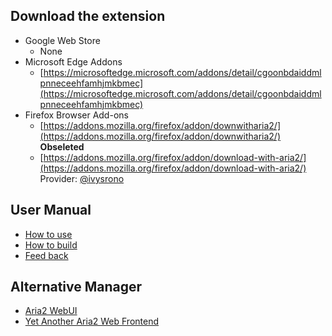 ## Download the extension
- Google Web Store
    - None
- Microsoft Edge Addons
    - [https://microsoftedge.microsoft.com/addons/detail/cgoonbdaiddmlpnneceehfamhjmkbmec](https://microsoftedge.microsoft.com/addons/detail/cgoonbdaiddmlpnneceehfamhjmkbmec)
- Firefox Browser Add-ons
    - [https://addons.mozilla.org/firefox/addon/downwitharia2/](https://addons.mozilla.org/firefox/addon/downwitharia2/) **Obseleted**
    - [https://addons.mozilla.org/firefox/addon/download-with-aria2/](https://addons.mozilla.org/firefox/addon/download-with-aria2/) Provider: [@ivysrono](https://github.com/ivysrono)

## User Manual
- [How to use](//github.com/jc3213/download_with_aria2/wiki)
- [How to build](//github.com/jc3213/download_with_aria2/wiki/Building)
- [Feed back](//github.com/jc3213/download_with_aria2/issues/new/)

## Alternative Manager
- [Aria2 WebUI](https://ziahamza.github.io/webui-aria2/)
- [Yet Another Aria2 Web Frontend](http://binux.github.io/yaaw/demo/)
